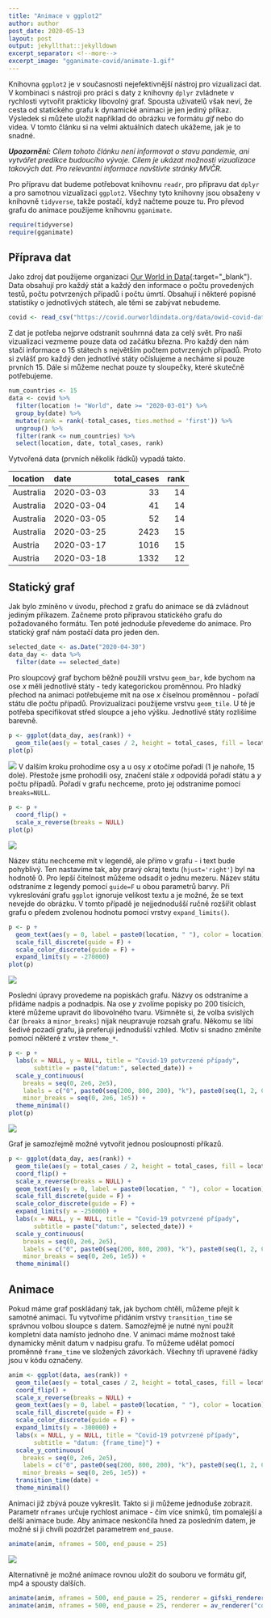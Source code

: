 ```yaml
---
title: "Animace v ggplot2"
author: author
post_date: 2020-05-13
layout: post
output: jekyllthat::jekylldown
excerpt_separator: <!--more-->
excerpt_image: "gganimate-covid/animate-1.gif"
---
```


Knihovna `ggplot2` je v současnosti nejefektivnější nástroj pro
vizualizaci dat. V kombinaci s nástroji pro práci s daty z knihovny
`dplyr` zvládnete v rychlosti vytvořit prakticky libovolný graf. Spousta
uživatelů však neví, že cesta od statického grafu k dynamické animaci je
jen jediný příkaz. Výsledek si můžete uložit například do obrázku ve
formátu *gif* nebo do videa. V tomto článku si na velmi aktuálních
datech ukážeme, jak je to snadné.

<!--more-->

***Upozornění:*** *Cílem tohoto článku není informovat o stavu pandemie,
ani vytvářet predikce budoucího vývoje. Cílem je ukázat možnosti
vizualizace takových dat. Pro relevantní informace navštivte stránky
MVČR.*

Pro přípravu dat budeme potřebovat knihovnu `readr`, pro přípravu dat
`dplyr` a pro samotnou vizualizaci `ggplot2`. Všechny tyto knihovny jsou
obsaženy v knihovně `tidyverse`, takže postačí, když načteme pouze tu.
Pro převod grafu do animace použijeme knihovnu `gganimate`.

``` r
require(tidyverse)
require(gganimate)
```

## Příprava dat

Jako zdroj dat použijeme organizaci [Our World in
Data](https://ourworldindata.org/coronavirus){:target="\_blank"}. Data
obsahují pro každý stát a každý den informace o počtu provedených testů,
počtu potvrzených případů i počtu úmrtí. Obsahují i některé popisné
statistiky o jednotlivých státech, ale těmi se zabývat
nebudeme.

``` r
covid <- read_csv("https://covid.ourworldindata.org/data/owid-covid-data.csv")
```

Z dat je potřeba nejprve odstranit souhrnná data za celý svět. Pro naši
vizualizaci vezmeme pouze data od začátku března. Pro každý den nám
stačí informace o 15 státech s největším počtem potvrzených případů.
Proto si zvlášť pro každý den jednotlivé státy očíslujeme a necháme si
pouze prvních 15. Dále si můžeme nechat pouze ty sloupečky, které
skutečně potřebujeme.

``` r
num_countries <- 15
data <- covid %>%
  filter(location != "World", date >= "2020-03-01") %>%
  group_by(date) %>%
  mutate(rank = rank(-total_cases, ties.method = 'first')) %>%
  ungroup() %>%
  filter(rank <= num_countries) %>%
  select(location, date, total_cases, rank)
```

Vytvořená data (prvních několik řádků) vypadá takto.

| location  | date       | total\_cases | rank |
| :-------- | :--------- | -----------: | ---: |
| Australia | 2020-03-03 |           33 |   14 |
| Australia | 2020-03-04 |           41 |   14 |
| Australia | 2020-03-05 |           52 |   14 |
| Australia | 2020-03-25 |         2423 |   15 |
| Austria   | 2020-03-17 |         1016 |   15 |
| Austria   | 2020-03-18 |         1332 |   12 |

## Statický graf

Jak bylo zmíněno v úvodu, přechod z grafu do animace se dá zvládnout
jediným příkazem. Začneme proto přípravou statického grafu do
požadovaného formátu. Ten poté jednoduše převedeme do animace. Pro
statický graf nám postačí data pro jeden den.

``` r
selected_date <- as.Date("2020-04-30")
data_day <- data %>%
  filter(date == selected_date)
```

Pro sloupcový graf bychom běžně použili vrstvu `geom_bar`, kde bychom na
ose *x* měli jednotlivé státy - tedy kategorickou proměnnou. Pro hladký
přechod na animaci potřebujeme mít na ose *x* číselnou proměnnou -
pořadí státu dle počtu případů. Provizualizaci použijeme vrstvu
`geom_tile`. U té je potřeba specifikovat střed sloupce a jeho výšku.
Jednotlivé státy rozlišíme barevně.

``` r
p <- ggplot(data_day, aes(rank)) +
  geom_tile(aes(y = total_cases / 2, height = total_cases, fill = location), width = 0.75)
plot(p)
```

![](/assets/gganimate-covid/init-plot-1.png)<!-- --> V dalším kroku
prohodíme osy a u osy *x* otočíme pořadí (1 je nahoře, 15 dole).
Přestože jsme prohodili osy, značení stále *x* odpovídá pořadí státu a
*y* počtu případů. Pořadí v grafu nechceme, proto jej odstraníme pomocí
`breaks=NULL`.

``` r
p <- p +
  coord_flip() +
  scale_x_reverse(breaks = NULL)
plot(p)
```

![](/assets/gganimate-covid/coord-flip-1.png)<!-- -->

Název státu nechceme mít v legendě, ale přímo v grafu - i text bude
pohyblivý. Ten nastavíme tak, aby pravý okraj textu (`hjust='right'`)
byl na hodnotě 0. Pro lepší čitelnost můžeme odsadit o jednu mezeru.
Název státu odstraníme z legendy pomocí `guide=F` u obou parametrů
barvy. Při vykreslování grafu `ggplot` ignoruje velikost textu a je
možné, že se text nevejde do obrázku. V tomto případě je nejjednodušší
ručně rozšířit oblast grafu o předem zvolenou hodnotu pomocí vrstvy
`expand_limits()`.

``` r
p <- p +
  geom_text(aes(y = 0, label = paste0(location, " "), color = location), hjust = 'right') +
  scale_fill_discrete(guide = F) +
  scale_color_discrete(guide = F) +
  expand_limits(y = -270000)
plot(p)
```

![](/assets/gganimate-covid/locations-1.png)<!-- -->

Poslední úpravy provedeme na popiskách grafu. Názvy os odstraníme a
přidáme nadpis a podnadpis. Na ose *y* zvolíme popisky po 200
tisících, které můžeme upravit do libovolného tvaru. Všimněte si, že
volba svislých čar (`breaks` a `minor_breaks`) nijak neupravuje rozsah
grafu. Někomu se líbí šedivé pozadí grafu, já preferuji jednodušší
vzhled. Motiv si snadno změníte pomocí některé z vrstev `theme_*`.

``` r
p <- p +
  labs(x = NULL, y = NULL, title = "Covid-19 potvrzené případy",
       subtitle = paste("datum:", selected_date)) +
  scale_y_continuous(
    breaks = seq(0, 2e6, 2e5),
    labels = c("0", paste0(seq(200, 800, 200), "k"), paste0(seq(1, 2, 0.2), "M")),
    minor_breaks = seq(0, 2e6, 1e5)) +
  theme_minimal()
plot(p)
```

![](/assets/gganimate-covid/labels-1.png)<!-- -->

Graf je samozřejmě možné vytvořit jednou posloupností příkazů.

``` r
p <- ggplot(data_day, aes(rank)) +
  geom_tile(aes(y = total_cases / 2, height = total_cases, fill = location), width = 0.75) +
  coord_flip() +
  scale_x_reverse(breaks = NULL) +
  geom_text(aes(y = 0, label = paste0(location, " "), color = location), hjust = 'right') +
  scale_fill_discrete(guide = F) +
  scale_color_discrete(guide = F) +
  expand_limits(y = -250000) +
  labs(x = NULL, y = NULL, title = "Covid-19 potvrzené případy",
       subtitle = paste("datum:", selected_date)) +
  scale_y_continuous(
    breaks = seq(0, 2e6, 2e5),
    labels = c("0", paste0(seq(200, 800, 200), "k"), paste0(seq(1, 2, 0.2), "M")),
    minor_breaks = seq(0, 2e6, 1e5)) +
  theme_minimal()
```

## Animace

Pokud máme graf poskládaný tak, jak bychom chtěli, můžeme přejít k
samotné animaci. Tu vytvoříme přidáním vrstvy `transition_time` se
správnou volbou sloupce s datem. Samozřejmě je nutné nyní použít
kompletní data namísto jednoho dne. V animaci máme možnost také
dynamicky měnit datum v nadpisu grafu. To můžeme udělat pomocí proměnné
`frame_time` ve složených závorkách. Všechny tři upravené řádky jsou v
kódu
označeny.

``` r
anim <- ggplot(data, aes(rank)) +                                          # <<<<<<<<<<<
  geom_tile(aes(y = total_cases / 2, height = total_cases, fill = location), width = 0.75) +
  coord_flip() +
  scale_x_reverse(breaks = NULL) +
  geom_text(aes(y = 0, label = paste0(location, " "), color = location), hjust = 'right') +
  scale_fill_discrete(guide = F) +
  scale_color_discrete(guide = F) +
  expand_limits(y = -300000) +
  labs(x = NULL, y = NULL, title = "Covid-19 potvrzené případy",
       subtitle = "datum: {frame_time}") +                                 # <<<<<<<<<<<
  scale_y_continuous(
    breaks = seq(0, 2e6, 2e5),
    labels = c("0", paste0(seq(200, 800, 200), "k"), paste0(seq(1, 2, 0.2), "M")),
    minor_breaks = seq(0, 2e6, 1e5)) +
  transition_time(date) +                                                  # <<<<<<<<<<<
  theme_minimal()
```

Animaci již zbývá pouze vykreslit. Takto si ji můžeme jednoduše
zobrazit. Parametr `nframes` určuje rychlost animace - čím více snímků,
tím pomalejší a delší animace bude. Aby animace neskončila hned za
posledním datem, je možné si ji chvíli pozdržet parametrem `end_pause`.

``` r
animate(anim, nframes = 500, end_pause = 25)
```

![](/assets/gganimate-covid/animate-1.gif)<!-- -->

Alternativně je možné animace rovnou uložit do souboru ve formátu gif,
mp4 a spousty
dalších.

``` r
animate(anim, nframes = 500, end_pause = 25, renderer = gifski_renderer("covid.gif"))
animate(anim, nframes = 500, end_pause = 25, renderer = av_renderer("covid.mp4"))
```
